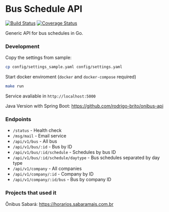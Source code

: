 # Bus Schedule API

[![Build Status](https://travis-ci.org/rodrigo-brito/bus-api-go.svg?branch=master)](https://travis-ci.org/rodrigo-brito/bus-api-go) [![Coverage Status](https://coveralls.io/repos/github/rodrigo-brito/bus-api-go/badge.svg)](https://coveralls.io/github/rodrigo-brito/bus-api-go)

Generic API for bus schedules in Go.<br>

### Development

Copy the settings from sample:
```bash
cp config/settings_sample.yaml config/settings.yaml
```
Start docker enviroment (`docker` and `docker-compose` required)
```bash
make run
```
Service avaliable in `http://localhost:5000`

Java Version with Spring Boot: https://github.com/rodrigo-brito/onibus-api

### Endpoints

- `/status` - Health check
- `/msg/mail` - Email service
- `/api/v1/bus` - All bus
- `/api/v1/bus/:id` - Bus by ID
- `/api/v1/bus/:id/schedule` - Schedules by bus ID
- `/api/v1/bus/:id/schedule/daytype` - Bus schedules separated by day type
- `/api/v1/company` - All companies
- `/api/v1/company/:id` - Company by ID
- `/api/v1/company/:id/bus` - Bus by company ID

### Projects that used it
Ônibus Sabará: https://horarios.sabaramais.com.br
